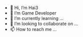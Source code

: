 - 👋 Hi, I’m Hai3
- 👀 I’m Game Developer
- 🌱 I’m currently learning ...
- 💞️ I’m looking to collaborate on ...
- 📫 How to reach me ...

<!---
Hai3Ne/Hai3Ne is a ✨ special ✨ repository because its `README.md` (this file) appears on your GitHub profile.
You can click the Preview link to take a look at your changes.
--->
